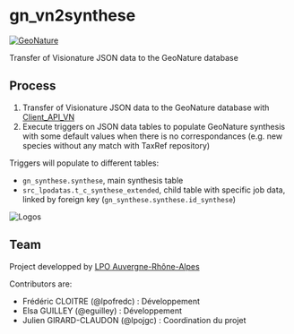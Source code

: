 # gn_vn2synthese

[![GeoNature](https://img.shields.io/badge/GeoNature-v2.5.5%20tested-brightgreen)](https://github.com/PnX-SI/GeoNature)

Transfer of Visionature JSON data to the GeoNature database
## Process

1. Transfer of Visionature JSON data to the GeoNature database with [Client_API_VN](https://framagit.org/lpo/Client_API_VN/)
2. Execute triggers on JSON data tables to populate GeoNature synthesis with some default values when there is no correspondances (e.g. new species without any match with TaxRef repository)

Triggers will populate to different tables:
* `gn_synthese.synthese`, main synthesis table
* `src_lpodatas.t_c_synthese_extended`, child table with specific job data, linked by foreign key (`gn_synthese.synthese.id_synthese`)


![Logos](http://isere.lpo.fr/wp-content/uploads/2019/01/LPO_Agirpourlabio_Auvergne-Rhône-Alpes-transp.png)


## Team


Project developped by [LPO Auvergne-Rhône-Alpes](https//auvergne-rhone-alpes.lpo.fr/) 


Contributors are:

* Frédéric CLOITRE (@lpofredc) : Développement
* Elsa GUILLEY (@eguilley) : Développement
* Julien GIRARD-CLAUDON (@lpojgc) : Coordination du projet

